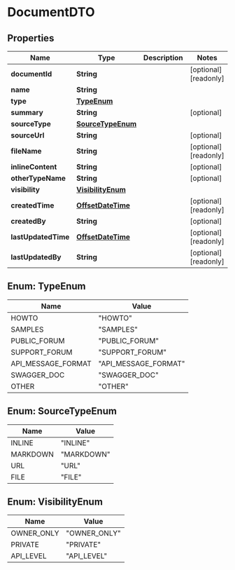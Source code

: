 

# DocumentDTO

## Properties

Name | Type | Description | Notes
------------ | ------------- | ------------- | -------------
**documentId** | **String** |  |  [optional] [readonly]
**name** | **String** |  | 
**type** | [**TypeEnum**](#TypeEnum) |  | 
**summary** | **String** |  |  [optional]
**sourceType** | [**SourceTypeEnum**](#SourceTypeEnum) |  | 
**sourceUrl** | **String** |  |  [optional]
**fileName** | **String** |  |  [optional] [readonly]
**inlineContent** | **String** |  |  [optional]
**otherTypeName** | **String** |  |  [optional]
**visibility** | [**VisibilityEnum**](#VisibilityEnum) |  | 
**createdTime** | [**OffsetDateTime**](OffsetDateTime.md) |  |  [optional] [readonly]
**createdBy** | **String** |  |  [optional]
**lastUpdatedTime** | [**OffsetDateTime**](OffsetDateTime.md) |  |  [optional] [readonly]
**lastUpdatedBy** | **String** |  |  [optional] [readonly]



## Enum: TypeEnum

Name | Value
---- | -----
HOWTO | &quot;HOWTO&quot;
SAMPLES | &quot;SAMPLES&quot;
PUBLIC_FORUM | &quot;PUBLIC_FORUM&quot;
SUPPORT_FORUM | &quot;SUPPORT_FORUM&quot;
API_MESSAGE_FORMAT | &quot;API_MESSAGE_FORMAT&quot;
SWAGGER_DOC | &quot;SWAGGER_DOC&quot;
OTHER | &quot;OTHER&quot;



## Enum: SourceTypeEnum

Name | Value
---- | -----
INLINE | &quot;INLINE&quot;
MARKDOWN | &quot;MARKDOWN&quot;
URL | &quot;URL&quot;
FILE | &quot;FILE&quot;



## Enum: VisibilityEnum

Name | Value
---- | -----
OWNER_ONLY | &quot;OWNER_ONLY&quot;
PRIVATE | &quot;PRIVATE&quot;
API_LEVEL | &quot;API_LEVEL&quot;



